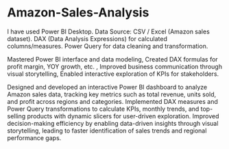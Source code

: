 # Amazon-Sales-Analysis

 I have used Power BI Desktop. 
Data Source: CSV / Excel (Amazon sales dataset). 
DAX (Data Analysis Expressions) for calculated columns/measures. 
Power Query for data cleaning and transformation.

Mastered Power BI interface and data modeling, 
Created DAX formulas for profit margin, YOY growth, etc. ,
Improved business communication through visual storytelling, 
Enabled interactive exploration of KPIs for stakeholders.

Designed and developed an interactive Power BI dashboard to analyze Amazon sales data, tracking key metrics such as total revenue, units sold, and profit across regions and categories. Implemented DAX measures and Power Query transformations to calculate KPIs, monthly trends, and top-selling products with dynamic slicers for user-driven exploration. 
Improved decision-making efficiency by enabling data-driven insights through visual storytelling, leading to faster identification of sales trends and regional performance gaps.

